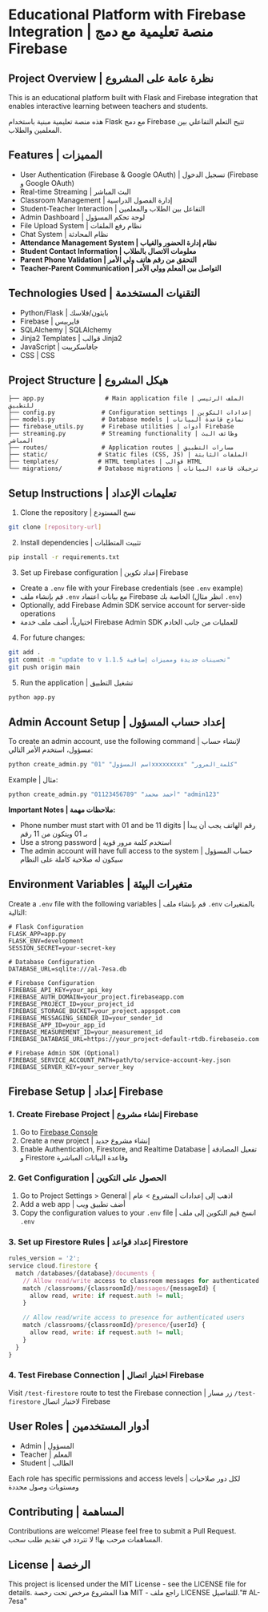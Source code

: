 # Educational Platform with Firebase Integration | منصة تعليمية مع دمج Firebase

## Project Overview | نظرة عامة على المشروع

This is an educational platform built with Flask and Firebase integration that enables interactive learning between teachers and students.

هذه منصة تعليمية مبنية باستخدام Flask مع دمج Firebase تتيح التعلم التفاعلي بين المعلمين والطلاب.

## Features | المميزات

- User Authentication (Firebase & Google OAuth) | تسجيل الدخول (Firebase و Google OAuth)
- Real-time Streaming | البث المباشر
- Classroom Management | إدارة الفصول الدراسية
- Student-Teacher Interaction | التفاعل بين الطلاب والمعلمين
- Admin Dashboard | لوحة تحكم المسؤول
- File Upload System | نظام رفع الملفات
- Chat System | نظام المحادثة
- **Attendance Management System | نظام إدارة الحضور والغياب**
- **Student Contact Information | معلومات الاتصال بالطلاب**
- **Parent Phone Validation | التحقق من رقم هاتف ولي الأمر**
- **Teacher-Parent Communication | التواصل بين المعلم وولي الأمر**

## Technologies Used | التقنيات المستخدمة

- Python/Flask | بايثون/فلاسك
- Firebase | فايربيس
- SQLAlchemy | SQLAlchemy
- Jinja2 Templates | قوالب Jinja2
- JavaScript | جافاسكريبت
- CSS | CSS

## Project Structure | هيكل المشروع

```
├── app.py                 # Main application file | الملف الرئيسي للتطبيق
├── config.py             # Configuration settings | إعدادات التكوين
├── models.py             # Database models | نماذج قاعدة البيانات
├── firebase_utils.py     # Firebase utilities | أدوات Firebase
├── streaming.py          # Streaming functionality | وظائف البث المباشر
├── routes/               # Application routes | مسارات التطبيق
├── static/              # Static files (CSS, JS) | الملفات الثابتة
├── templates/           # HTML templates | قوالب HTML
└── migrations/          # Database migrations | ترحيلات قاعدة البيانات
```

## Setup Instructions | تعليمات الإعداد

1. Clone the repository | نسخ المستودع
```bash
git clone [repository-url]
```

2. Install dependencies | تثبيت المتطلبات
```bash
pip install -r requirements.txt
```

3. Set up Firebase configuration | إعداد تكوين Firebase
- Create a `.env` file with your Firebase credentials (see `.env` example)
- قم بإنشاء ملف `.env` مع بيانات اعتماد Firebase الخاصة بك (انظر مثال `.env`)
- Optionally, add Firebase Admin SDK service account for server-side operations
- اختيارياً، أضف ملف خدمة Firebase Admin SDK للعمليات من جانب الخادم

4. For future changes:
```bash
git add .
git commit -m "update to v 1.1.5 تحسينات جديدة ومميزات إضافية"
git push origin main
```

5. Run the application | تشغيل التطبيق
```bash
python app.py
```

## Admin Account Setup | إعداد حساب المسؤول

To create an admin account, use the following command | لإنشاء حساب مسؤول، استخدم الأمر التالي:

```bash
python create_admin.py "اسم المسؤول" "01xxxxxxxxx" "كلمة_المرور"
```

Example | مثال:
```bash
python create_admin.py "أحمد محمد" "01123456789" "admin123"
```

**Important Notes | ملاحظات مهمة:**
- Phone number must start with 01 and be 11 digits | رقم الهاتف يجب أن يبدأ بـ 01 ويتكون من 11 رقم
- Use a strong password | استخدم كلمة مرور قوية
- The admin account will have full access to the system | حساب المسؤول سيكون له صلاحية كاملة على النظام

## Environment Variables | متغيرات البيئة

Create a `.env` file with the following variables | قم بإنشاء ملف `.env` بالمتغيرات التالية:

```
# Flask Configuration
FLASK_APP=app.py
FLASK_ENV=development
SESSION_SECRET=your-secret-key

# Database Configuration
DATABASE_URL=sqlite:///al-7esa.db

# Firebase Configuration
FIREBASE_API_KEY=your_api_key
FIREBASE_AUTH_DOMAIN=your_project.firebaseapp.com
FIREBASE_PROJECT_ID=your_project_id
FIREBASE_STORAGE_BUCKET=your_project.appspot.com
FIREBASE_MESSAGING_SENDER_ID=your_sender_id
FIREBASE_APP_ID=your_app_id
FIREBASE_MEASUREMENT_ID=your_measurement_id
FIREBASE_DATABASE_URL=https://your_project-default-rtdb.firebaseio.com

# Firebase Admin SDK (Optional)
FIREBASE_SERVICE_ACCOUNT_PATH=path/to/service-account-key.json
FIREBASE_SERVER_KEY=your_server_key
```

## Firebase Setup | إعداد Firebase

### 1. Create Firebase Project | إنشاء مشروع Firebase
1. Go to [Firebase Console](https://console.firebase.google.com/)
2. Create a new project | إنشاء مشروع جديد
3. Enable Authentication, Firestore, and Realtime Database | تفعيل المصادقة و Firestore وقاعدة البيانات المباشرة

### 2. Get Configuration | الحصول على التكوين
1. Go to Project Settings > General | اذهب إلى إعدادات المشروع > عام
2. Add a web app | أضف تطبيق ويب
3. Copy the configuration values to your `.env` file | انسخ قيم التكوين إلى ملف `.env`

### 3. Set up Firestore Rules | إعداد قواعد Firestore
```javascript
rules_version = '2';
service cloud.firestore {
  match /databases/{database}/documents {
    // Allow read/write access to classroom messages for authenticated users
    match /classrooms/{classroomId}/messages/{messageId} {
      allow read, write: if request.auth != null;
    }

    // Allow read/write access to presence for authenticated users
    match /classrooms/{classroomId}/presence/{userId} {
      allow read, write: if request.auth != null;
    }
  }
}
```

### 4. Test Firebase Connection | اختبار اتصال Firebase
Visit `/test-firestore` route to test the Firebase connection | زر مسار `/test-firestore` لاختبار اتصال Firebase

## User Roles | أدوار المستخدمين

- Admin | المسؤول
- Teacher | المعلم
- Student | الطالب

Each role has specific permissions and access levels | لكل دور صلاحيات ومستويات وصول محددة

## Contributing | المساهمة

Contributions are welcome! Please feel free to submit a Pull Request.
المساهمات مرحب بها! لا تتردد في تقديم طلب سحب.

## License | الرخصة

This project is licensed under the MIT License - see the LICENSE file for details.
هذا المشروع مرخص تحت رخصة MIT - راجع ملف LICENSE للتفاصيل."# AL-7esa"

